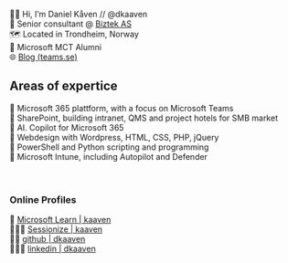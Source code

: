 🧔🏼 Hi, I’m Daniel Kåven // @dkaaven <br>
🏢 Senior consultant @ [Biztek AS](https://biztek.no) <br>
🗺️ Located in Trondheim, Norway<br>
🌱 Microsoft MCT Alumni <br>
🌐 [Blog (teams.se)](https://teams.se) <br>

##  Areas of expertice
🥇 Microsoft 365 plattform, with a focus on Microsoft Teams <br>
🥇 SharePoint, building intranet, QMS and project hotels for SMB market <br>
🥈 AI. Copilot for Microsoft 365 <br>
🥈 Webdesign with Wordpress, HTML, CSS, PHP, jQuery <br>
🥉 PowerShell and Python scripting and programming <br>
🥉 Microsoft Intune, including Autopilot and Defender <br>
<br>
<br>
### Online Profiles
📖 [Microsoft Learn | kaaven](https://docs.microsoft.com/nb-no/users/kaaven/) <br>
🧑🏼‍🏫 [Sessionize | kaaven](https://sessionize.com/kaaven) <br>
👨‍💻 [github | dkaaven](https://github.com/dkaaven) <br>
👨🏼‍💼 [linkedin | dkaaven](https://linkedin.com/in/dkaaven) <br>

